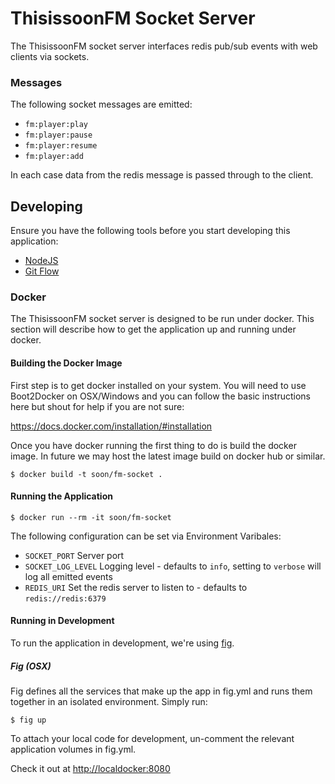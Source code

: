 # ThisissoonFM Socket Server

The ThisissoonFM socket server interfaces redis pub/sub events with web clients via sockets.

### Messages

The following socket messages are emitted:

 - `fm:player:play`
 - `fm:player:pause`
 - `fm:player:resume`
 - `fm:player:add`

In each case data from the redis message is passed through to the client.

## Developing ##

Ensure you have the following tools before you start developing this application:

* [NodeJS](http://nodejs.org/)
* [Git Flow](https://github.com/nvie/gitflow)

### Docker

The ThisissoonFM socket server is designed to be run under docker. This section will describe how to get the application up and running under docker.

#### Building the Docker Image

First step is to get docker installed on your system. You will need to use Boot2Docker on OSX/Windows and you can follow the basic instructions here but shout for help if you are not sure:

https://docs.docker.com/installation/#installation

Once you have docker running the first thing to do is build the docker image. In future we may host the latest image build on docker hub or similar.

    $ docker build -t soon/fm-socket .

#### Running the Application

    $ docker run --rm -it soon/fm-socket

The following configuration can be set via Environment Varibales:

- `SOCKET_PORT` Server port
- `SOCKET_LOG_LEVEL` Logging level - defaults to `info`, setting to `verbose` will log all emitted events
- `REDIS_URI` Set the redis server to listen to - defaults to `redis://redis:6379`

#### Running in Development

To run the application in development, we're using [fig](http://www.fig.sh/).

##### Fig (OSX)
Fig defines all the services that make up the app in fig.yml and runs them together in an isolated environment. Simply run:

    $ fig up

To attach your local code for development, un-comment the relevant application volumes in fig.yml.

Check it out at [http://localdocker:8080](http://localdocker:8080)
